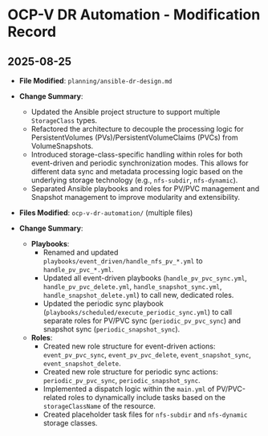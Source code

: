 # OCP-V DR Automation - Modification Record

## 2025-08-25

*   **File Modified**: `planning/ansible-dr-design.md`
*   **Change Summary**:
    *   Updated the Ansible project structure to support multiple `StorageClass` types.
    *   Refactored the architecture to decouple the processing logic for PersistentVolumes (PVs)/PersistentVolumeClaims (PVCs) from VolumeSnapshots.
    *   Introduced storage-class-specific handling within roles for both event-driven and periodic synchronization modes. This allows for different data sync and metadata processing logic based on the underlying storage technology (e.g., `nfs-subdir`, `nfs-dynamic`).
    *   Separated Ansible playbooks and roles for PV/PVC management and Snapshot management to improve modularity and extensibility.

*   **Files Modified**: `ocp-v-dr-automation/` (multiple files)
*   **Change Summary**:
    *   **Playbooks**:
        *   Renamed and updated `playbooks/event_driven/handle_nfs_pv_*.yml` to `handle_pv_pvc_*.yml`.
        *   Updated all event-driven playbooks (`handle_pv_pvc_sync.yml`, `handle_pv_pvc_delete.yml`, `handle_snapshot_sync.yml`, `handle_snapshot_delete.yml`) to call new, dedicated roles.
        *   Updated the periodic sync playbook (`playbooks/scheduled/execute_periodic_sync.yml`) to call separate roles for PV/PVC sync (`periodic_pv_pvc_sync`) and snapshot sync (`periodic_snapshot_sync`).
    *   **Roles**:
        *   Created new role structure for event-driven actions: `event_pv_pvc_sync`, `event_pv_pvc_delete`, `event_snapshot_sync`, `event_snapshot_delete`.
        *   Created new role structure for periodic sync actions: `periodic_pv_pvc_sync`, `periodic_snapshot_sync`.
        *   Implemented a dispatch logic within the `main.yml` of PV/PVC-related roles to dynamically include tasks based on the `storageClassName` of the resource.
        *   Created placeholder task files for `nfs-subdir` and `nfs-dynamic` storage classes.

